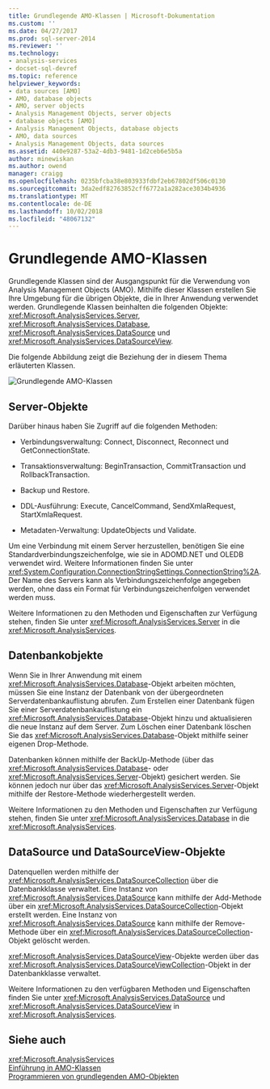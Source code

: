 ```yaml
---
title: Grundlegende AMO-Klassen | Microsoft-Dokumentation
ms.custom: ''
ms.date: 04/27/2017
ms.prod: sql-server-2014
ms.reviewer: ''
ms.technology:
- analysis-services
- docset-sql-devref
ms.topic: reference
helpviewer_keywords:
- data sources [AMO]
- AMO, database objects
- AMO, server objects
- Analysis Management Objects, server objects
- database objects [AMO]
- Analysis Management Objects, database objects
- AMO, data sources
- Analysis Management Objects, data sources
ms.assetid: 440e9287-53a2-4db3-9481-1d2ceb6e5b5a
author: minewiskan
ms.author: owend
manager: craigg
ms.openlocfilehash: 0235bfcba38e803933fdbf2eb67802df506c0130
ms.sourcegitcommit: 3da2edf82763852cff6772a1a282ace3034b4936
ms.translationtype: MT
ms.contentlocale: de-DE
ms.lasthandoff: 10/02/2018
ms.locfileid: "48067132"
---
```

# <a name="amo-fundamental-classes"></a>Grundlegende AMO-Klassen
  Grundlegende Klassen sind der Ausgangspunkt für die Verwendung von Analysis Management Objects (AMO). Mithilfe dieser Klassen erstellen Sie Ihre Umgebung für die übrigen Objekte, die in Ihrer Anwendung verwendet werden. Grundlegende Klassen beinhalten die folgenden Objekte: <xref:Microsoft.AnalysisServices.Server>, <xref:Microsoft.AnalysisServices.Database>, <xref:Microsoft.AnalysisServices.DataSource> und <xref:Microsoft.AnalysisServices.DataSourceView>.  
  
 Die folgende Abbildung zeigt die Beziehung der in diesem Thema erläuterten Klassen.  
  
 ![Grundlegende AMO-Klassen](../../../analysis-services/dev-guide/media/amo-fundamentalclasses.gif "grundlegende AMO-Klassen")  
  
  
  
##  <a name="ServerObjects"></a> Server-Objekte  
 Darüber hinaus haben Sie Zugriff auf die folgenden Methoden:  
  
-   Verbindungsverwaltung: Connect, Disconnect, Reconnect und GetConnectionState.  
  
-   Transaktionsverwaltung: BeginTransaction, CommitTransaction und RollbackTransaction.  
  
-   Backup und Restore.  
  
-   DDL-Ausführung: Execute, CancelCommand, SendXmlaRequest, StartXmlaRequest.  
  
-   Metadaten-Verwaltung: UpdateObjects und Validate.  
  
 Um eine Verbindung mit einem Server herzustellen, benötigen Sie eine Standardverbindungszeichenfolge, wie sie in ADOMD.NET und OLEDB verwendet wird. Weitere Informationen finden Sie unter <xref:System.Configuration.ConnectionStringSettings.ConnectionString%2A>. Der Name des Servers kann als Verbindungszeichenfolge angegeben werden, ohne dass ein Format für Verbindungszeichenfolgen verwendet werden muss.  
  
 Weitere Informationen zu den Methoden und Eigenschaften zur Verfügung stehen, finden Sie unter <xref:Microsoft.AnalysisServices.Server> in die <xref:Microsoft.AnalysisServices>.  
  
##  <a name="DatabaseObjects"></a> Datenbankobjekte  
 Wenn Sie in Ihrer Anwendung mit einem <xref:Microsoft.AnalysisServices.Database>-Objekt arbeiten möchten, müssen Sie eine Instanz der Datenbank von der übergeordneten Serverdatenbankauflistung abrufen. Zum Erstellen einer Datenbank fügen Sie einer Serverdatenbankauflistung ein <xref:Microsoft.AnalysisServices.Database>-Objekt hinzu und aktualisieren die neue Instanz auf dem Server. Zum Löschen einer Datenbank löschen Sie das <xref:Microsoft.AnalysisServices.Database>-Objekt mithilfe seiner eigenen Drop-Methode.  
  
 Datenbanken können mithilfe der BackUp-Methode (über das <xref:Microsoft.AnalysisServices.Database>- oder <xref:Microsoft.AnalysisServices.Server>-Objekt) gesichert werden. Sie können jedoch nur über das <xref:Microsoft.AnalysisServices.Server>-Objekt mithilfe der Restore-Methode wiederhergestellt werden.  
  
 Weitere Informationen zu den Methoden und Eigenschaften zur Verfügung stehen, finden Sie unter <xref:Microsoft.AnalysisServices.Database> in die <xref:Microsoft.AnalysisServices>.  
  
##  <a name="DSandDSV"></a> DataSource und DataSourceView-Objekte  
 Datenquellen werden mithilfe der <xref:Microsoft.AnalysisServices.DataSourceCollection> über die Datenbankklasse verwaltet. Eine Instanz von <xref:Microsoft.AnalysisServices.DataSource> kann mithilfe der Add-Methode über ein <xref:Microsoft.AnalysisServices.DataSourceCollection>-Objekt erstellt werden. Eine Instanz von <xref:Microsoft.AnalysisServices.DataSource> kann mithilfe der Remove-Methode über ein <xref:Microsoft.AnalysisServices.DataSourceCollection>-Objekt gelöscht werden.  
  
 <xref:Microsoft.AnalysisServices.DataSourceView>-Objekte werden über das <xref:Microsoft.AnalysisServices.DataSourceViewCollection>-Objekt in der Datenbankklasse verwaltet.  
  
 Weitere Informationen zu den verfügbaren Methoden und Eigenschaften finden Sie unter <xref:Microsoft.AnalysisServices.DataSource> und <xref:Microsoft.AnalysisServices.DataSourceView> in <xref:Microsoft.AnalysisServices>.  
  
## <a name="see-also"></a>Siehe auch  
 <xref:Microsoft.AnalysisServices>   
 [Einführung in AMO-Klassen](amo-classes-introduction.md)   
 [Programmieren von grundlegenden AMO-Objekten](programming-amo-fundamental-objects.md)  
  
  
